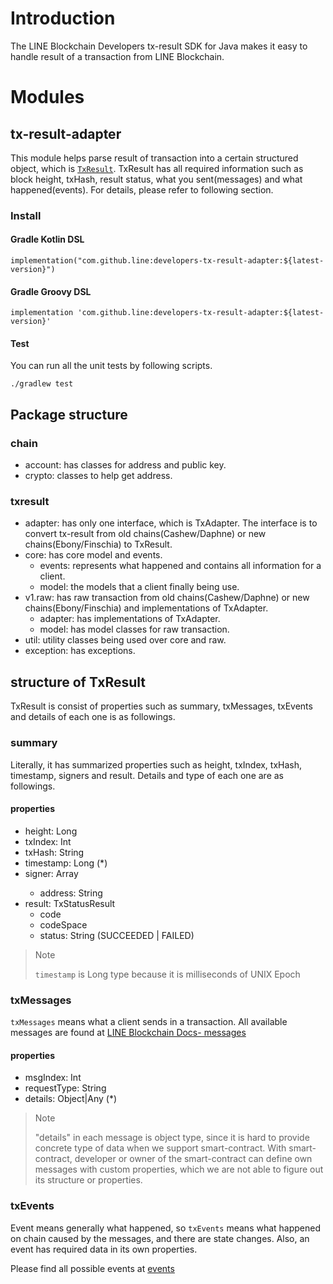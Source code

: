 # Introduction

The LINE Blockchain Developers tx-result SDK for Java makes it easy to handle result of a transaction from LINE Blockchain.

# Modules
## tx-result-adapter
This module helps parse result of transaction into a certain structured object, which is [`TxResult`](../../libs/developers-tx-result-adapter/src/main/kotlin/com/linecorp/link/developers/txresult/core/model/models.kt#L7).
TxResult has all required information such as block height, txHash, result status, what you sent(messages) and what happened(events). For details, please refer to following section.

### Install

#### Gradle Kotlin DSL
```
implementation("com.github.line:developers-tx-result-adapter:${latest-version}")
```

#### Gradle Groovy DSL
```
implementation 'com.github.line:developers-tx-result-adapter:${latest-version}'
```

#### Test
You can run all the unit tests by following scripts.

```
./gradlew test
```

## Package structure
### chain
* account: has classes for address and public key.
* crypto: classes to help get address.
### txresult
* adapter: has only one interface, which is TxAdapter. The interface is to convert tx-result from old chains(Cashew/Daphne) or new chains(Ebony/Finschia) to TxResult.
* core: has core model and events.
    * events: represents what happened and contains all information for a client.
    * model: the models that a client finally being use.
* v1.raw: has raw transaction from old chains(Cashew/Daphne) or new chains(Ebony/Finschia) and implementations of TxAdapter.
    * adapter: has implementations of TxAdapter.
    * model: has model classes for raw transaction.
* util: utility classes being used over core and raw.
* exception: has exceptions.

## structure of TxResult
TxResult is consist of properties such as summary, txMessages, txEvents and details of each one is as followings.

### summary
Literally, it has summarized properties such as height, txIndex, txHash, timestamp, signers and result. Details and type of each one are as followings.
#### properties
* height: Long
* txIndex: Int
* txHash: String
* timestamp: Long (*)
* signer: Array<TxSigner>
  * address: String
* result: TxStatusResult
  * code
  * codeSpace
  * status: String (SUCCEEDED | FAILED)

> Note
> 
> `timestamp` is Long type because it is milliseconds of UNIX Epoch

### txMessages
`txMessages` means what a client sends in a transaction. All available messages are found at [LINE Blockchain Docs- messages](https://docs-blockchain.line.biz/api-guide/Callback-Response#message)
#### properties
* msgIndex: Int
* requestType: String
* details: Object|Any (*)

> Note
> 
> "details" in each message is object type, since it is hard to provide concrete type of data when we support smart-contract. 
>   With smart-contract, developer or owner of the smart-contract can define own messages with custom properties, which we are not able to figure out its structure or properties.

### txEvents
Event means generally what happened, so `txEvents` means what happened on chain caused by the messages, and there are state changes.
Also, an event has required data in its own properties.

Please find all possible events at [events](https://docs-blockchain.line.biz/api-guide/Callback-Response#event)
